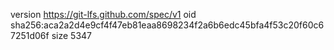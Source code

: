 version https://git-lfs.github.com/spec/v1
oid sha256:aca2a2d4e9cf4f47eb81eaa8698234f2a6b6edc45bfa4f53c20f60c67251d06f
size 5347
